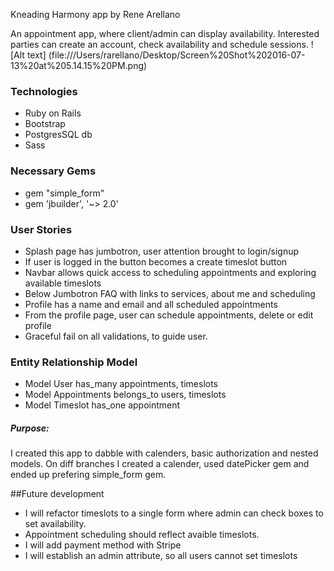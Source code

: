Kneading Harmony app
by Rene Arellano

An appointment app, where client/admin can display availability.  Interested parties can create an account, check availability and schedule sessions.
![Alt text] (file:///Users/rarellano/Desktop/Screen%20Shot%202016-07-13%20at%205.14.15%20PM.png)

### Technologies
- Ruby on Rails
- Bootstrap
- PostgresSQL db
- Sass

### Necessary Gems
- gem "simple_form"
- gem 'jbuilder', '~> 2.0'

### User Stories
- Splash page has jumbotron, user attention brought to login/signup
- If user is logged in the button becomes a create timeslot button
- Navbar allows quick access to scheduling appointments and exploring available timeslots
- Below Jumbotron FAQ with links to services, about me and scheduling
- Profile has a name and email and all scheduled appointments
- From the profile page, user can schedule appointments, delete or edit profile
- Graceful fail on all validations, to guide user.

### Entity Relationship Model
- Model User has_many appointments, timeslots
- Model Appointments belongs_to users, timeslots
- Model Timeslot has_one appointment

##### Purpose:
I created this app to dabble with calenders, basic authorization and nested models.  On diff branches I created a calender, used datePicker gem and ended up prefering simple_form gem.

##Future development
- I will refactor timeslots to a single form where admin can check boxes to set availability.
- Appointment scheduling should reflect avaible timeslots.
- I will add payment method with Stripe
- I will establish an admin attribute, so all users cannot set timeslots
